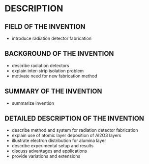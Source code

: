 # DESCRIPTION

## FIELD OF THE INVENTION

- introduce radiation detector fabrication

## BACKGROUND OF THE INVENTION

- describe radiation detectors
- explain inter-strip isolation problem
- motivate need for new fabrication method

## SUMMARY OF THE INVENTION

- summarize invention

## DETAILED DESCRIPTION OF THE INVENTION

- describe method and system for radiation detector fabrication
- explain use of atomic layer deposition of Al2O3 layers
- illustrate electron distribution for alumina layer
- describe experimental setup and results
- discuss advantages and applications
- provide variations and extensions

